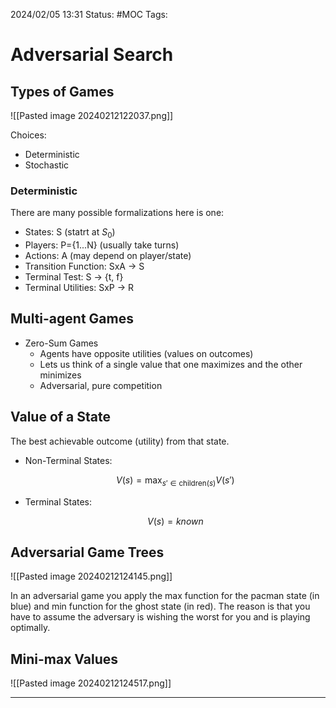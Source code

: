 2024/02/05 13:31
Status: #MOC
Tags:

# Adversarial  Search

## Types of Games

![[Pasted image 20240212122037.png]]

Choices: 

- Deterministic 
- Stochastic

### Deterministic

There are many possible formalizations here is one:

- States: S (statrt at $S_0$)
- Players: P={1...N} (usually take turns)
- Actions: A (may depend on player/state)
- Transition Function: SxA -> S
- Terminal Test: S -> {t, f}
- Terminal Utilities: SxP -> R

## Multi-agent Games

- Zero-Sum Games
	- Agents have opposite utilities (values on outcomes)
	- Lets us think of a single value that one maximizes and the other minimizes
	- Adversarial, pure competition

## Value of a State

The best achievable outcome (utility) from that state.

- Non-Terminal States:

	$$V(s) = \max_{s' \in \text{children}(s)} V(s')
$$
- Terminal States: 

	$$V(s) = known$$
## Adversarial Game Trees

![[Pasted image 20240212124145.png]]

In an adversarial game you apply the max function for the pacman state (in blue) and min function for the ghost state (in red). The reason is that you have to assume the adversary is wishing the worst for you and is playing optimally.

## Mini-max Values

![[Pasted image 20240212124517.png]]

---
